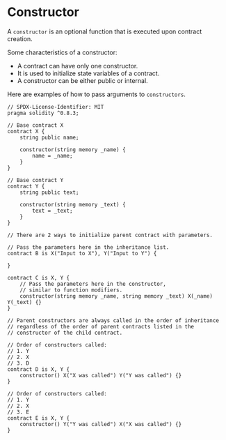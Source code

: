 # Constructor

A `constructor` is an optional function that is executed upon contract creation.

Some characteristics of a constructor:

- A contract can have only one constructor.
- It is used to initialize state variables of a contract.
- A constructor can be either public or internal.

Here are examples of how to pass arguments to `constructors`.

```
// SPDX-License-Identifier: MIT
pragma solidity ^0.8.3;

// Base contract X
contract X {
    string public name;

    constructor(string memory _name) {
        name = _name;
    }
}

// Base contract Y
contract Y {
    string public text;

    constructor(string memory _text) {
        text = _text;
    }
}

// There are 2 ways to initialize parent contract with parameters.

// Pass the parameters here in the inheritance list.
contract B is X("Input to X"), Y("Input to Y") {

}

contract C is X, Y {
    // Pass the parameters here in the constructor,
    // similar to function modifiers.
    constructor(string memory _name, string memory _text) X(_name) Y(_text) {}
}

// Parent constructors are always called in the order of inheritance
// regardless of the order of parent contracts listed in the
// constructor of the child contract.

// Order of constructors called:
// 1. Y
// 2. X
// 3. D
contract D is X, Y {
    constructor() X("X was called") Y("Y was called") {}
}

// Order of constructors called:
// 1. Y
// 2. X
// 3. E
contract E is X, Y {
    constructor() Y("Y was called") X("X was called") {}
}
```